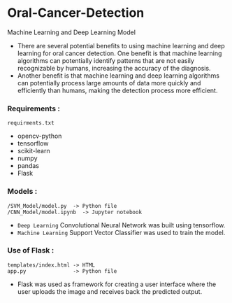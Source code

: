 # Oral-Cancer-Detection
Machine Learning and Deep Learning Model

- There are several potential benefits to using machine learning and deep learning for oral cancer detection. One benefit is that machine learning algorithms can potentially identify patterns that are not easily recognizable by humans, increasing the accuracy of the diagnosis. 
- Another benefit is that machine learning and deep learning algorithms can potentially process large amounts of data more quickly and efficiently than humans, making the detection process more efficient.

### Requirements : 
    requirments.txt
- opencv-python
- tensorflow
- scikit-learn
- numpy
- pandas
- Flask

### Models :
    /SVM_Model/model.py  -> Python file
    /CNN_Model/model.ipynb  -> Jupyter notebook
- `Deep Learning` Convolutional Neural Network was built using tensorflow.
- `Machine Learning` Support Vector Classifier was used to train the model.

### Use of Flask :
    templates/index.html -> HTML
    app.py               -> Python file
- Flask was used as framework for creating a user interface where the user uploads the image and receives back the predicted output.

